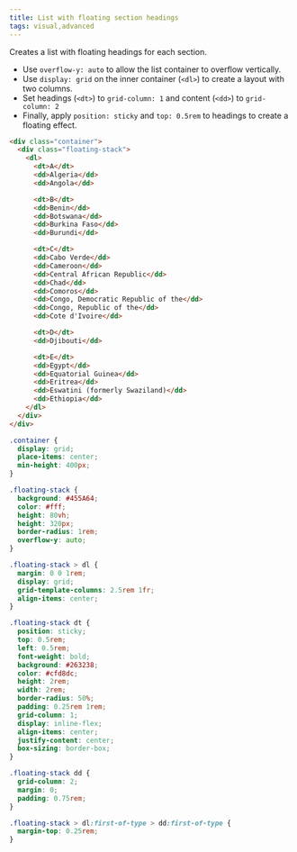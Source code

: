 ```yaml
---
title: List with floating section headings
tags: visual,advanced
---
```


Creates a list with floating headings for each section.

- Use `overflow-y: auto` to allow the list container to overflow vertically.
- Use `display: grid` on the inner container (`<dl>`) to create a layout with two columns.
- Set headings (`<dt>`) to `grid-column: 1` and content (`<dd>`) to `grid-column: 2`
- Finally, apply `position: sticky` and `top: 0.5rem` to headings to create a floating effect.

```html
<div class="container">
  <div class="floating-stack">
    <dl>
      <dt>A</dt>
      <dd>Algeria</dd>
      <dd>Angola</dd>

      <dt>B</dt>
      <dd>Benin</dd>
      <dd>Botswana</dd>
      <dd>Burkina Faso</dd>
      <dd>Burundi</dd>

      <dt>C</dt>
      <dd>Cabo Verde</dd>
      <dd>Cameroon</dd>
      <dd>Central African Republic</dd>
      <dd>Chad</dd>
      <dd>Comoros</dd>
      <dd>Congo, Democratic Republic of the</dd>
      <dd>Congo, Republic of the</dd>
      <dd>Cote d'Ivoire</dd>

      <dt>D</dt>
      <dd>Djibouti</dd>

      <dt>E</dt>
      <dd>Egypt</dd>
      <dd>Equatorial Guinea</dd>
      <dd>Eritrea</dd>
      <dd>Eswatini (formerly Swaziland)</dd>
      <dd>Ethiopia</dd>
    </dl>
  </div>
</div>
```

```css
.container {
  display: grid;
  place-items: center;
  min-height: 400px;
}

.floating-stack {
  background: #455A64;
  color: #fff;
  height: 80vh;
  height: 320px;
  border-radius: 1rem;
  overflow-y: auto;
}

.floating-stack > dl {
  margin: 0 0 1rem;
  display: grid;
  grid-template-columns: 2.5rem 1fr;
  align-items: center;
}

.floating-stack dt {
  position: sticky;
  top: 0.5rem;
  left: 0.5rem;
  font-weight: bold;
  background: #263238;
  color: #cfd8dc;
  height: 2rem;
  width: 2rem;
  border-radius: 50%;
  padding: 0.25rem 1rem;
  grid-column: 1;
  display: inline-flex;
  align-items: center;
  justify-content: center;
  box-sizing: border-box;
}

.floating-stack dd {
  grid-column: 2;
  margin: 0;
  padding: 0.75rem;
}

.floating-stack > dl:first-of-type > dd:first-of-type {
  margin-top: 0.25rem;
}
```
